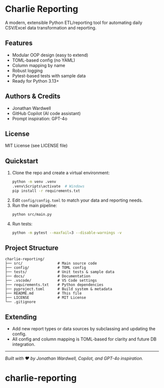 # Charlie Reporting

A modern, extensible Python ETL/reporting tool for automating daily CSV/Excel data transformation and reporting.

## Features
- Modular OOP design (easy to extend)
- TOML-based config (no YAML)
- Column mapping by name
- Robust logging
- Pytest-based tests with sample data
- Ready for Python 3.13+

## Authors & Credits
- Jonathan Wardwell
- GitHub Copilot (AI code assistant)
- Prompt inspiration: GPT-4o

## License
MIT License (see LICENSE file)

## Quickstart
1. Clone the repo and create a virtual environment:
   ```sh
   python -m venv .venv
   .venv\Scripts\activate  # Windows
   pip install -r requirements.txt
   ```
2. Edit `config/config.toml` to match your data and reporting needs.
3. Run the main pipeline:
   ```sh
   python src/main.py
   ```
4. Run tests:
   ```sh
   python -m pytest --maxfail=3 --disable-warnings -v
   ```

## Project Structure
```
charlie-reporting/
├── src/                # Main source code
├── config/             # TOML config
├── tests/              # Unit tests & sample data
├── docs/               # Documentation
├── .vscode/            # VS Code settings
├── requirements.txt    # Python dependencies
├── pyproject.toml      # Build system & metadata
├── README.md           # This file
├── LICENSE             # MIT License
└── .gitignore
```

## Extending
- Add new report types or data sources by subclassing and updating the config.
- All config and column mapping is TOML-based for clarity and future DB integration.

---

*Built with ❤️ by Jonathan Wardwell, Copilot, and GPT-4o inspiration.*
# charlie-reporting